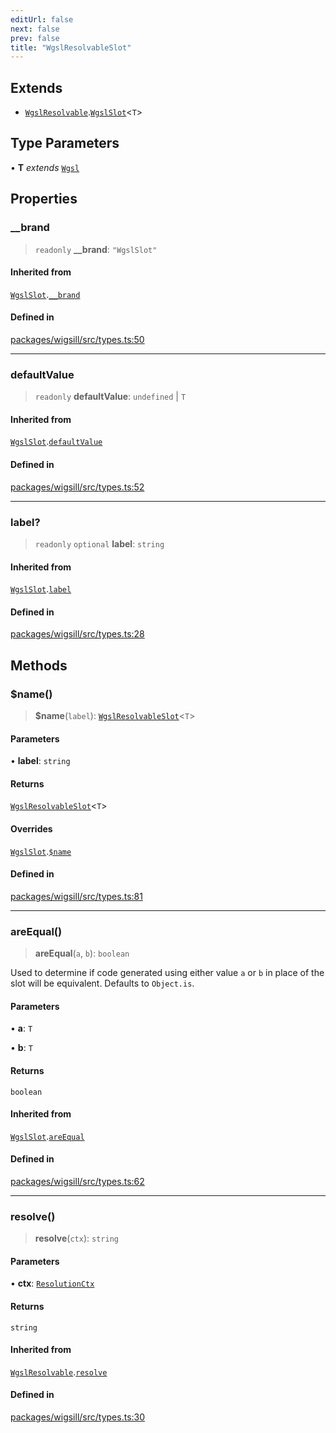 ```yaml
---
editUrl: false
next: false
prev: false
title: "WgslResolvableSlot"
---
```


## Extends

- [`WgslResolvable`](/api/wigsill/interfaces/wgslresolvable/).[`WgslSlot`](/api/wigsill/interfaces/wgslslot/)\<`T`\>

## Type Parameters

• **T** *extends* [`Wgsl`](/api/wigsill/type-aliases/wgsl/)

## Properties

### \_\_brand

> `readonly` **\_\_brand**: `"WgslSlot"`

#### Inherited from

[`WgslSlot`](/api/wigsill/interfaces/wgslslot/).[`__brand`](/api/wigsill/interfaces/wgslslot/#__brand)

#### Defined in

[packages/wigsill/src/types.ts:50](https://github.com/software-mansion-labs/wigsill/blob/3eabd476f023822e50f40404033f5b0520bf8089/packages/wigsill/src/types.ts#L50)

***

### defaultValue

> `readonly` **defaultValue**: `undefined` \| `T`

#### Inherited from

[`WgslSlot`](/api/wigsill/interfaces/wgslslot/).[`defaultValue`](/api/wigsill/interfaces/wgslslot/#defaultvalue)

#### Defined in

[packages/wigsill/src/types.ts:52](https://github.com/software-mansion-labs/wigsill/blob/3eabd476f023822e50f40404033f5b0520bf8089/packages/wigsill/src/types.ts#L52)

***

### label?

> `readonly` `optional` **label**: `string`

#### Inherited from

[`WgslSlot`](/api/wigsill/interfaces/wgslslot/).[`label`](/api/wigsill/interfaces/wgslslot/#label)

#### Defined in

[packages/wigsill/src/types.ts:28](https://github.com/software-mansion-labs/wigsill/blob/3eabd476f023822e50f40404033f5b0520bf8089/packages/wigsill/src/types.ts#L28)

## Methods

### $name()

> **$name**(`label`): [`WgslResolvableSlot`](/api/wigsill/interfaces/wgslresolvableslot/)\<`T`\>

#### Parameters

• **label**: `string`

#### Returns

[`WgslResolvableSlot`](/api/wigsill/interfaces/wgslresolvableslot/)\<`T`\>

#### Overrides

[`WgslSlot`](/api/wigsill/interfaces/wgslslot/).[`$name`](/api/wigsill/interfaces/wgslslot/#$name)

#### Defined in

[packages/wigsill/src/types.ts:81](https://github.com/software-mansion-labs/wigsill/blob/3eabd476f023822e50f40404033f5b0520bf8089/packages/wigsill/src/types.ts#L81)

***

### areEqual()

> **areEqual**(`a`, `b`): `boolean`

Used to determine if code generated using either value `a` or `b` in place
of the slot will be equivalent. Defaults to `Object.is`.

#### Parameters

• **a**: `T`

• **b**: `T`

#### Returns

`boolean`

#### Inherited from

[`WgslSlot`](/api/wigsill/interfaces/wgslslot/).[`areEqual`](/api/wigsill/interfaces/wgslslot/#areequal)

#### Defined in

[packages/wigsill/src/types.ts:62](https://github.com/software-mansion-labs/wigsill/blob/3eabd476f023822e50f40404033f5b0520bf8089/packages/wigsill/src/types.ts#L62)

***

### resolve()

> **resolve**(`ctx`): `string`

#### Parameters

• **ctx**: [`ResolutionCtx`](/api/wigsill/interfaces/resolutionctx/)

#### Returns

`string`

#### Inherited from

[`WgslResolvable`](/api/wigsill/interfaces/wgslresolvable/).[`resolve`](/api/wigsill/interfaces/wgslresolvable/#resolve)

#### Defined in

[packages/wigsill/src/types.ts:30](https://github.com/software-mansion-labs/wigsill/blob/3eabd476f023822e50f40404033f5b0520bf8089/packages/wigsill/src/types.ts#L30)
